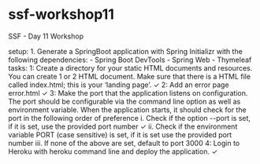 # ssf-workshop11


SSF - Day 11 Workshop

setup:
    1. Generate a SpringBoot application with   Spring Initializr with the following dependencies:
        - Spring Boot DevTools
        - Spring Web
        - Thymeleaf
tasks:
    1: 
    Create a directory for your static HTML documents and resources. You can create 1 or 2 HTML document. Make sure that there is a HTML file called index.html; this is your ‘landing page’. ✓
    2: 
    Add an error page error.html ✓
    3: 
    Make the port that the application listens on configuration. The port should be configurable via the command line option as well as environment variable. When the application starts, it should check for the port in the following order of preference 
            i. Check if the option --port <port number> is set, if it is set, use the provided port number ✓
            ii. Check if the environment variable PORT (case sensitive) is set, if it is set use the provided port number
            iii. If none of the above are set, default to port 3000
    4: 
    Login to Heroku with heroku command line and deploy the application. ✓
